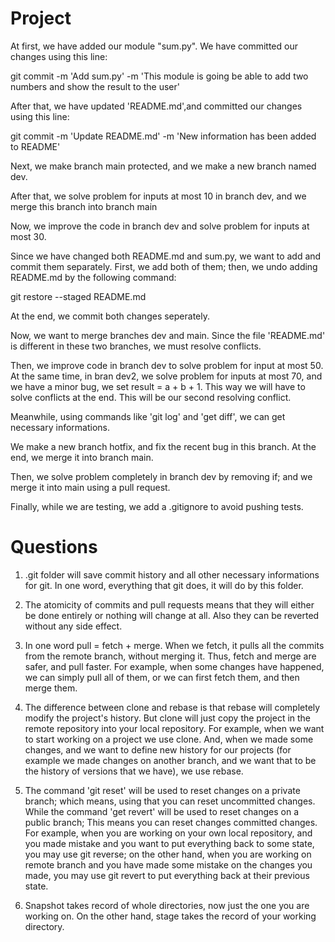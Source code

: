 # Project

At first, we have added our module "sum.py". We have committed our changes using this line:

git commit -m 'Add sum.py' -m 'This module is going be able to add two numbers and show the result to the user'

After that, we have updated 'README.md',and committed our changes using this line:

git commit -m 'Update README.md' -m 'New information has been added to README'

Next, we make branch main protected, and we make a new branch named dev.

After that, we solve problem for inputs at most 10 in branch dev, and we merge this branch into branch main

Now, we improve the code in branch dev and solve problem for inputs at most 30.

Since we have changed both README.md and sum.py, we want to add and commit them separately. First, we add both of them; then, we undo adding README.md by the following command:

git restore --staged README.md

At the end, we commit both changes seperately.

Now, we want to merge branches dev and main. Since the file 'README.md' is different in these two branches, we must resolve conflicts.

Then, we improve code in branch dev to solve problem for input at most 50. At the same time, in bran dev2, we solve problem for inputs at most 70, and we have a minor bug, we set result = a + b + 1. This way we will have to solve conflicts at the end. This will be our second resolving conflict.

Meanwhile, using commands like 'git log' and 'get diff', we can get necessary informations.

We make a new branch hotfix, and fix the recent bug in this branch. At the end, we merge it into branch main.

Then, we solve problem completely in branch dev by removing if; and we merge it into main using a pull request.

Finally, while we are testing, we add a .gitignore to avoid pushing tests.

# Questions

1. .git folder will save commit history and all other necessary informations for git. In one word, everything that git does, it will do by this folder.

2. The atomicity of commits and pull requests means that they will either be done entirely or nothing will change at all. Also they can be reverted without any side effect.

3. In one word pull = fetch + merge. When we fetch, it pulls all the commits from the remote branch, without merging it. Thus, fetch and merge are safer, and pull faster. For example, when some changes have happened, we can simply pull all of them, or we can first fetch them, and then merge them.

4. The difference between clone and rebase is that rebase will completely modify the project's history. But clone will just copy the project in the remote repository into your local repository. For example, when we want to start working on a project we use clone. And, when we made some changes, and we want to define new history for our projects (for example we made changes on another branch, and we want that to be the history of versions that we have), we use rebase.

5. The command 'git reset' will be used to reset changes on a private branch; which means, using that you can reset uncommitted changes. While the command 'get revert' will be used to reset changes on a public branch; This means you can reset changes committed changes. For example, when you are working on your own local repository, and you made mistake and you want to put everything back to some state, you may use git reverse; on the other hand, when you are working on remote branch and you have made some mistake on the changes you made, you may use git revert to put everything back at their previous state.

6. Snapshot takes record of whole directories, now just the one you are working on. On the other hand, stage takes the record of your working directory.
